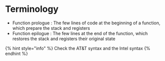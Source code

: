 # Terminology

* Function prologue : The few lines of code at the beginning of a function, which prepare the stack and registers
* Function epilogue : The few lines at the end of the function, which restores the stack and registers their original state

{% hint style="info" %}
Check the AT&T syntax and the Intel syntax
{% endhint %}

